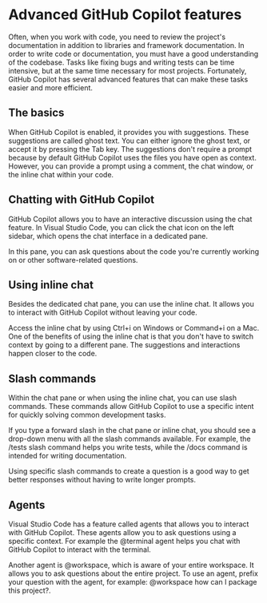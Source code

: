 # Advanced GitHub Copilot features
Often, when you work with code, you need to review the project's documentation in addition to libraries and framework documentation. In order to write code or documentation, you must have a good understanding of the codebase. Tasks like fixing bugs and writing tests can be time intensive, but at the same time necessary for most projects. Fortunately, GitHub Copilot has several advanced features that can make these tasks easier and more efficient.

## The basics
When GitHub Copilot is enabled, it provides you with suggestions. These suggestions are called ghost text. You can either ignore the ghost text, or accept it by pressing the Tab key. The suggestions don't require a prompt because by default GitHub Copilot uses the files you have open as context. However, you can provide a prompt using a comment, the chat window, or the inline chat within your code.

## Chatting with GitHub Copilot
GitHub Copilot allows you to have an interactive discussion using the chat feature. In Visual Studio Code, you can click the chat icon on the left sidebar, which opens the chat interface in a dedicated pane.

In this pane, you can ask questions about the code you're currently working on or other software-related questions.

## Using inline chat
Besides the dedicated chat pane, you can use the inline chat. It allows you to interact with GitHub Copilot without leaving your code.

Access the inline chat by using Ctrl+i on Windows or Command+i on a Mac. One of the benefits of using the inline chat is that you don't have to switch context by going to a different pane. The suggestions and interactions happen closer to the code.

## Slash commands
Within the chat pane or when using the inline chat, you can use slash commands. These commands allow GitHub Copilot to use a specific intent for quickly solving common development tasks.

If you type a forward slash in the chat pane or inline chat, you should see a drop-down menu with all the slash commands available. For example, the /tests slash command helps you write tests, while the /docs command is intended for writing documentation.

Using specific slash commands to create a question is a good way to get better responses without having to write longer prompts.

## Agents
Visual Studio Code has a feature called agents that allows you to interact with GitHub Copilot. These agents allow you to ask questions using a specific context. For example the @terminal agent helps you chat with GitHub Copilot to interact with the terminal.

Another agent is @workspace, which is aware of your entire workspace. It allows you to ask questions about the entire project. To use an agent, prefix your question with the agent, for example: @workspace how can I package this project?.


